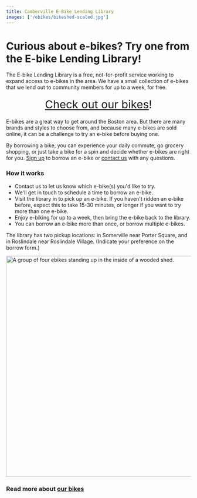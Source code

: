```yaml
---
title: Camberville E-Bike Lending Library
images: ['/ebikes/bikeshed-scaled.jpg']
---
```


# Curious about e-bikes? Try one from the E-bike Lending Library!

The E-bike Lending Library is a free, not-for-profit service working to expand
access to e-bikes in the area. We have a small collection of e-bikes that we
lend out to community members for up to a week, for free.

<div style="text-align: center; font-size: 30px; margin: 20px"><a href="/our-bikes/">Check out our bikes</a>!</div>

E-bikes are a great way to get around the Boston area. But there are
many brands and styles to choose from, and because many e-bikes are sold
online, it can be a challenge to try an e-bike before buying one.

By borrowing a bike, you can experience your daily commute, go grocery
shopping, or just take a bike for a spin and decide whether e-bikes are right
for you. [Sign up](https://forms.gle/WkBo3KS4jfbQtgAr7) to borrow an e-bike or
[contact us](mailto:camberville@ebikelibrary.org) with any questions.

### How it works

* Contact us to let us know which e-bike(s) you'd like to try.
* We'll get in touch to schedule a time to borrow an e-bike.
* Visit the library in to pick up an e-bike. If you haven't
    ridden an e-bike before, expect this to take 15-30 minutes, or
    longer if you want to try more than one e-bike.
* Enjoy e-biking for up to a week, then bring the e-bike back to the
    library.
* You can borrow an e-bike more than once, or borrow multiple e-bikes.

The library has two pickup locations: in Somerville near Porter Square, and in Roslindale near Roslindale Village. (Indicate your preference on the borrow form.)

<img src="/ebikes/bikeshed-scaled.jpg" width=600 alt="A group of four ebikes standing up in the inside of a wooded shed." />

### Read more about [our bikes](/our-bikes)
